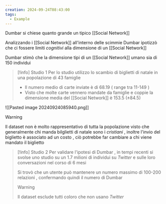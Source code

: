 ```yaml
---
creation: 2024-09-24T08:43:00
tags:
  - Example
---
```

Dumbar si chiese quanto grande un tipico [[Social Network]] 

Analizzando i [[Social Network]] all'interno delle scimmie Dumbar ipotizzò che ci fossere limiti *cognitivi* alla dimensione di un [[Social Network]] 

Dumbar stimò che la dimensione tipi di un [[Social Network]] umano sia di 150 individui

>[!info] Studio 1
Per lo studio utilizzo lo scambio di biglietti di natale in una popolazione di 43 famiglie
>+ Il numero medio di carte inviate è di $68.19$ ( range tra 11-149 )
>+ Visto che molte carte vennero mandate da famiglie e coppie la dimensione media del [[Social Network]] è $153.5\ (\pm 84.5)$
>
![[Pasted image 20240924085940.png]]

>[!warning] 
>Il dataset non è molto rappresentativo di tutta la popolazione visto che generalmente chi manda bilglietti di natale sono i *cristiani* , inoltre l'invio del biglietto è associato ad un costo , ciò potrebbe far cambiare a chi viene mandato il biglietto

>[!info] Studio 2
>Per validare l'ipotesi di Dumbar , in tempi recenti si svolse uno studio su un 1.7 milioni di individui su *Twitter* e sulle loro conversazioni nel corso di 6 mesi 
>
>Si trovò che un utente può mantenere un numero massimo di 100-200 relazioni , confermando quindi il numero di Dumbar
>>[!warning] 
>>Il dataset esclude tutti coloro che non usano *Twitter*

